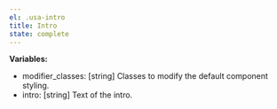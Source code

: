 ```yaml
---
el: .usa-intro
title: Intro
state: complete
---
```


__Variables:__
* modifier_classes: [string] Classes to modify the default component styling.
* intro: [string] Text of the intro.
